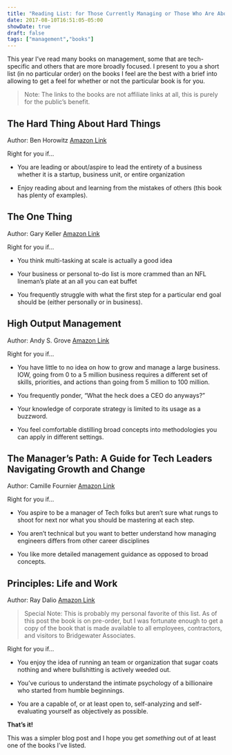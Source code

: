 ```yaml
---
title: "Reading List: for Those Currently Managing or Those Who Are About To"
date: 2017-08-10T16:51:05-05:00
showDate: true
draft: false
tags: ["management","books"]
---
```


This year I’ve read many books on management, some that are tech-specific and others that are more broadly focused. I present to you a short list (in no particular order) on the books I feel are the best with a brief into allowing to get a feel for whether or not the particular book is for you.

> Note: The links to the books are not affiliate links at all, this is purely for the public’s benefit.

## The Hard Thing About Hard Things

Author: Ben Horowitz
[Amazon Link](https://www.amazon.com/Hard-Thing-About-Things-Building/dp/0062273205)

Right for you if…

* You are leading or about/aspire to lead the entirety of a business whether it is a startup, business unit, or entire organization

* Enjoy reading about and learning from the mistakes of others (this book has plenty of examples).

## The One Thing

Author: Gary Keller
[Amazon Link](https://www.amazon.com/ONE-Thing-Surprisingly-Extraordinary-Results-ebook/dp/B00C1BHQXK/ref=sr_1_1?s=books&ie=UTF8&qid=1502373692&sr=1-1&keywords=One+Thing)

Right for you if…

* You think multi-tasking at scale is actually a good idea

* Your business or personal to-do list is more crammed than an NFL lineman’s plate at an all you can eat buffet

* You frequently struggle with what the first step for a particular end goal should be (either personally or in business).

## High Output Management

Author: Andy S. Grove
[Amazon Link](https://www.amazon.com/High-Output-Management-Andrew-Grove/dp/0679762884)

Right for you if…

* You have little to no idea on how to grow and manage a large business. IOW, going from 0 to a 5 million business requires a different set of skills, priorities, and actions than going from 5 million to 100 million.

* You frequently ponder, “What the heck does a CEO do anyways?”

* Your knowledge of corporate strategy is limited to its usage as a buzzword.

* You feel comfortable distilling broad concepts into methodologies you can apply in different settings.

## The Manager’s Path: A Guide for Tech Leaders Navigating Growth and Change

Author: Camille Fournier
[Amazon Link](https://www.amazon.com/Managers-Path-Leaders-Navigating-Growth-ebook/dp/B06XP3GJ7F/ref=sr_1_1?s=books&ie=UTF8&qid=1502374166&sr=1-1&keywords=camille+fournier)

Right for you if…

* You aspire to be a manager of Tech folks but aren’t sure what rungs to shoot for next nor what you should be mastering at each step.

* You aren’t technical but you want to better understand how managing engineers differs from other career disciplines

* You like more detailed management guidance as opposed to broad concepts.

## Principles: Life and Work

Author: Ray Dalio
[Amazon Link](https://www.amazon.com/Principles-Life-Work-Ray-Dalio-ebook/dp/B071CTK28D/ref=sr_1_1?s=books&ie=UTF8&qid=1502374390&sr=1-1&keywords=principles+ray+dalio)
> Special Note: This is probably my personal favorite of this list. As of this post the book is on pre-order, but I was fortunate enough to get a copy of the book that is made available to all employees, contractors, and visitors to Bridgewater Associates.

Right for you if…

* You enjoy the idea of running an team or organization that sugar coats nothing and where bullshitting is actively weeded out.

* You’ve curious to understand the intimate psychology of a billionaire who started from humble beginnings.

* You are a capable of, or at least open to, self-analyzing and self-evaluating yourself as objectively as possible.

**That’s it!**

This was a simpler blog post and I hope you get *something* out of at least one of the books I’ve listed.
